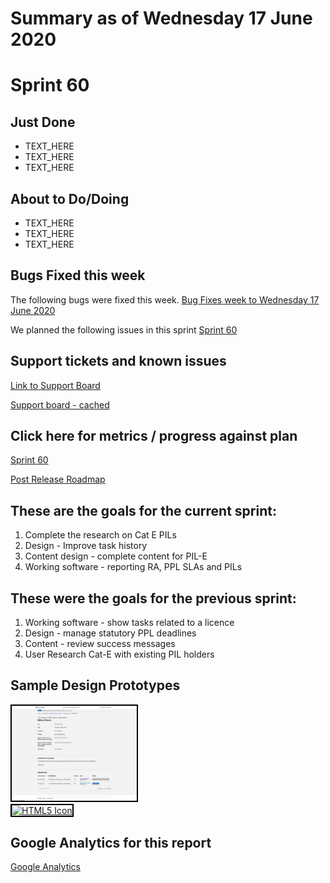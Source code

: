 # Summary as of Wednesday 17 June 2020 

# Sprint 60

## Just Done
* TEXT_HERE
* TEXT_HERE
* TEXT_HERE

## About to Do/Doing
* TEXT_HERE
* TEXT_HERE
* TEXT_HERE

## Bugs Fixed this week
The following bugs were fixed this week.
[Bug Fixes week to Wednesday 17 June 2020](graphs/bugs17062020.png)

We planned the following issues in this sprint 
[Sprint 60](graphs/sprint17062020.png)

## Support tickets and known issues
[Link to Support Board](https://collaboration.homeoffice.gov.uk/jira/secure/RapidBoard.jspa?rapidView=1717&selectedIssue=ASSB-253)

[Support board - cached](graphs/supportBoard17062020.png)

## Click here for metrics / progress against plan
[Sprint 60](graphs/progress17062020.png)

[Post Release Roadmap](graphs/roadmap17062020.png)

## These are the goals for the current sprint:

1. Complete the research on Cat E PILs 
2. Design - Improve task history 
3. Content design - complete content for PIL-E 
4. Working software - reporting RA, PPL SLAs and PILs

## These were the goals for the previous sprint:

1. Working software - show tasks related to a licence 
2. Design - manage statutory PPL deadlines 
3. Content - review success messages 
4. User Research Cat-E with existing PIL holders

## Sample Design Prototypes
<a href="graphs/proto1_17062020.png"><img src="graphs/proto1_17062020.png" alt="HTML5 Icon" width="200" style="border:2px solid black"></a>
<br>
<a href="graphs/proto2_17062020.png"><img src="graphs/proto2_17062020.png" alt="HTML5 Icon" width="200" style="border:2px solid black"></a>
<br>


## Google Analytics for this report
[Google Analytics](graphs/GA17062020.png)

